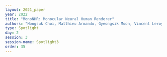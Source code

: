 ```yaml
---
layout: 2021_paper
year: 2022
title: "MonoNHR: Monocular Neural Human Renderer"
authors: "Hongsuk Choi, Matthieu Armando, Gyeongsik Moon, Vincent Leroy, Kyoung Mu Lee and Gregory Rogez"
type: Spotlight
day: 2
session: 3
session-name: Spotlight3
order: 35
---
```

